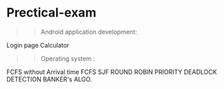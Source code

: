 # Prectical-exam

>> Android application development:

Login page
Calculator


>> Operating system :

FCFS without Arrival time
FCFS
SJF
ROUND ROBIN
PRIORITY
DEADLOCK DETECTION
BANKER's ALGO.


>>
